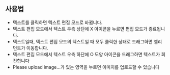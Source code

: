 ## 사용법
- 텍스트를 클릭하면 텍스트 편집 모드로 바뀝니다.
- 텍스트 편집 모드에서 텍스트 우측 상단에 X 아이콘을 누르면 편집 모드가 종료됩니다.
- 텍스트일때, 텍스트 편집 모드의 텍스트일 때 모두 클릭한 상태로 드래그하면 엘리먼트가 이동합니다.
- 텍스트 편집 모드에서 텍스트 우측 하단에 O 모양 아이콘을 드래그하면 텍스트가 회전합니다
- Please upload image...가 있는 영역을 누르면 이미지를 업로드할 수 있습니다